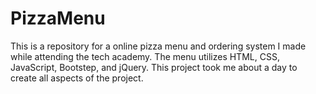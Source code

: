# PizzaMenu
This is a repository for a online pizza menu and ordering system I made while attending the tech academy. The menu utilizes HTML, CSS, JavaScript, Bootstep, and jQuery. This project took me about a day to create all aspects of the project.
